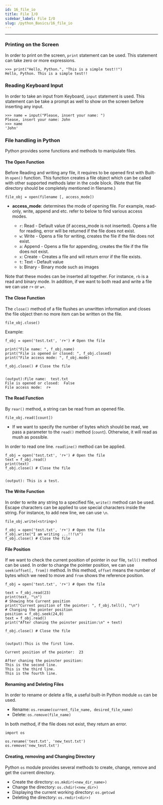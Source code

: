 ```yaml
---
id: 16_file_io
title: File I/O
sidebar_label: File I/O
slug: /python_Basics/16_file_io
---
```


---


### Printing on the Screen

In order to print on the screen, `print` statement can be used. This statement can take zero or more expressions.

```
>>> print("Hello, Python.", "This is a simple test!!")
Hello, Python. This is a simple test!!
```

### Reading Keyboard Input

In order to take an input from Keyboard, `input` statement is used. This statement can be take a prompt as well to show on the screen before inserting any input.

```
>>> name = input("Please, insert your name: ")
Please, insert your name: John
>>> name
'John'
```

### File handling in Python

Python provides some functions and methods to manipulate files.

#### The Open Function

Before Reading and writing any file, it requires to be opened first with Built-in `open()` function. This function creates a file object which can be called with other supported methods later in the code block. (Note that file directory should be completely mentioned in filename.)

`file_obj = open(filename [, access_mode])`

- **access_mode**: determines the mode of opening file. For example, read-only, write, append and etc. refer to below to find various access modes.

  - `r`: Read - Default value (if access_mode is not inserted). Opens a file for reading, error will be returned if the file does not exist.
  - `w`: Write - Opens a file for writing, creates the file if the file does not exist.
  - `a`: Append - Opens a file for appending, creates the file if the file does not exist.
  - `x`: Create - Creates a file and will return error if the file exists.
  - `t`: Text - Default value
  - `b`: Binary - Binary mode such as images


Note that these modes can be inserted all together. For instance, `rb` is a read and binary mode. In addition, if we want to both read and write a file we can use `r+` or `w+`.

#### The Close Function

The `close()` method of a file flushes an unwritten information and closes the file object then no more item can be written on the file.

`file_obj.close()`

Example:

```
f_obj = open('test.txt', 'r+') # Open the file

print("File name: ", f_obj.name)
print("File is opened or closed: ", f_obj.closed)
print("File access mode: ", f_obj.mode)

f_obj.close() # Close the file


(output):File name:  test.txt
File is opened or closed:  False
File access mode:  r+
```

#### The Read Function

By `rear()` method, a string can be read from an opened file.

`file_obj.read([count])`

* If we want to specify the number of bytes which should be read, we pass a parameter to the `read()` method (`count`). Otherwise, it will read as mush as possible.

In order to read one line. `readline()` method can be applied.

```
f_obj = open('test.txt', 'r+') # Open the file
text = f_obj.read()
print(text)
f_obj.close() # Close the file


(output): This is a test.
```

#### The Write Function

In order to write any string to a specified file, `write()` method can be used. Escape characters can be applied to use special characters inside the string. For instance, to add new line, we can use `\n`.

`file_obj.write(<string>)`


```
f_obj = open('test.txt', 'r+') # Open the file
f_obj.write("I am writing ...!!!\n")
f_obj.close() # Close the file
```

#### File Position

If we want to check the current position of pointer in our file, `tell()` method can be used. In order to change the pointer position, we can use `seek(offset[, from])` method. In this method, `offset` means the number of bytes which we need to move and `from` shows the reference position.

```
f_obj = open('test.txt', 'r+') # Open the file

text = f_obj.read(23)
print(text, "\n")
# Showing hte Current position
print("Current position of the pointer: ", f_obj.tell(), "\n")
# Changing the pointer position
position = f_obj.seek(24,0)
text = f_obj.read()
print("After chaning the poinster position:\n" + text)

f_obj.close() # Close the file


(output):This is the first line.

Current position of the pointer:  23

After chaning the poinster position:
This is the second line.
This is the third line.
This is the fourth line.
```

#### Renaming and Deleting Files

In order to rename or delete a file, a useful built-in Python module `os` can be used.

- Rename: `os.rename(current_file_name, desired_file_name)`
- Delete: `os.remove(file_name)`

In both method, if the file does not exist, they return an error.

```
import os

os.rename('test.txt', 'new_test.txt')
os.remove('new_test.txt')
```

#### Creating, removing and Changing Directory

Python `os` module provides several methods to create, change, remove and get the current directory.

- Create the directory: `os.mkdir(<new_dir_name>)`
- Change the directory: `os.chdir(<new_dir>)`
- Displaying the current working directory: `os.getcwd`
- Deleting the directory: `os.rmdir(<dir>)`
